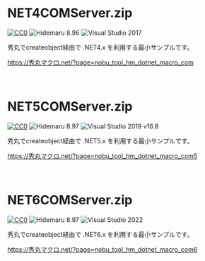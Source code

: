 # NET4COMServer.zip

[![CC0](https://img.shields.io/badge/license-CC0-blue.svg?style=flat)](LICENSE)
![Hidemaru 8.96](https://img.shields.io/badge/Hidemaru-v8.96-6479ff.svg)
![Visual Studio 2017](https://img.shields.io/badge/Visual_Studio-2017-6479ff.svg)

秀丸でcreateobject経由で .NET4.x を利用する最小サンプルです。

https://秀丸マクロ.net/?page=nobu_tool_hm_dotnet_macro_com
<br>
<br>
<br>

# NET5COMServer.zip

[![CC0](https://img.shields.io/badge/license-CC0-blue.svg?style=flat)](LICENSE)
![Hidemaru 8.97](https://img.shields.io/badge/Hidemaru-v8.97-6479ff.svg)
![Visual Studio 2019 v16.8](https://img.shields.io/badge/Visual_Studio-2019_(v16.8_over)-6479ff.svg)

秀丸でcreateobject経由で .NET5.x を利用する最小サンプルです。

https://秀丸マクロ.net/?page=nobu_tool_hm_dotnet_macro_com5
<br>
<br>
<br>

# NET6COMServer.zip

[![CC0](https://img.shields.io/badge/license-CC0-blue.svg?style=flat)](LICENSE)
![Hidemaru 8.97](https://img.shields.io/badge/Hidemaru-v8.97-6479ff.svg)
![Visual Studio 2022](https://img.shields.io/badge/Visual_Studio-2022-6479ff.svg)

秀丸でcreateobject経由で .NET6.x を利用する最小サンプルです。

https://秀丸マクロ.net/?page=nobu_tool_hm_dotnet_macro_com6
